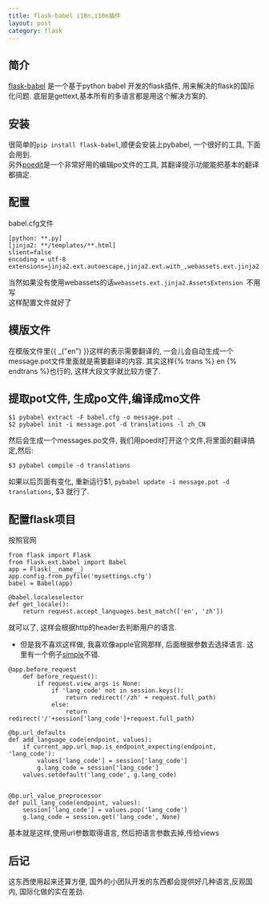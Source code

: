 ```yaml
--- 
title: flask-babel i18n,i10n插件
layout: post
category: flask
---
```


## 简介
[flask-babel][1] 是一个基于python babel 开发的flask插件, 用来解决的flask的国际化问题. 底层是gettext,基本所有的多语言都是用这个解决方案的.

## 安装
很简单的`pip install flask-babel`,顺便会安装上pybabel, 一个很好的工具, 下面会用到.  
另外[poedit][2]是一个非常好用的编辑po文件的工具, 其翻译提示功能能把基本的翻译都搞定.

## 配置
babel.cfg文件

```
[python: **.py]
[jinja2: **/templates/**.html]
slient=false
encoding = utf-8
extensions=jinja2.ext.autoescape,jinja2.ext.with_,webassets.ext.jinja2.AssetsExtension
```
当然如果没有使用webassets的话`webassets.ext.jinja2.AssetsExtension
`不用写    
这样配置文件就好了

## 模版文件
在模版文件里{{ _("en") }}这样的表示需要翻译的, 一会儿会自动生成一个message.pot文件里面就是需要翻译的内容. 其实这样{% trans %} en {% endtrans %}也行的, 这样大段文字就比较方便了.

## 提取pot文件, 生成po文件,编译成mo文件

```
$1 pybabel extract -F babel.cfg -o message.pot .
$2 pybabel init -i message.pot -d translations -l zh_CN 
```
然后会生成一个messages.po文件, 我们用poedit打开这个文件,将里面的翻译搞定,然后:    

```
$3 pybabel compile -d translations
```

如果以后页面有变化, 重新运行$1, `pybabel update -i message.pot -d translations`, $3 就行了.

## 配置flask项目
按照官网

```
from flask import Flask
from flask.ext.babel import Babel
app = Flask(__name__)
app.config.from_pyfile('mysettings.cfg')
babel = Babel(app)

@babel.localeselector
def get_locale():
    return request.accept_languages.best_match(['en', 'zh'])
```
就可以了, 这样会根据http的header去判断用户的语言.

* 但是我不喜欢这样做, 我喜欢像apple官网那样, 后面根据参数去选择语言. 这里有一个例子[simple][3]不错.

```
@app.before_request
    def before_request():
        if request.view_args is None:
            if 'lang_code' not in session.keys():
                return redirect('/zh' + request.full_path)
            else:
                return redirect('/'+session['lang_code']+request.full_path)

@bp.url_defaults
def add_language_code(endpoint, values):
    if current_app.url_map.is_endpoint_expecting(endpoint, 'lang_code'):
        values['lang_code'] = session['lang_code']
        g.lang_code = session['lang_code']
    values.setdefault('lang_code', g.lang_code)


@bp.url_value_preprocessor
def pull_lang_code(endpoint, values):
    session['lang_code'] = values.pop('lang_code')
    g.lang_code = session.get('lang_code', None)                
```
基本就是这样,使用url参数取得语言, 然后把语言参数去掉,传给views

## 后记
这东西使用起来还算方便, 国外的小团队开发的东西都会提供好几种语言,反观国内, 国际化做的实在差劲.


[1]:http:https://pythonhosted.org/Flask-Babel/ "文档官网"
[2]:http://poedit.net/ "Poedit 官网"
[3]:https://github.com/shankararul/simple-babel "flask-babel 例子"